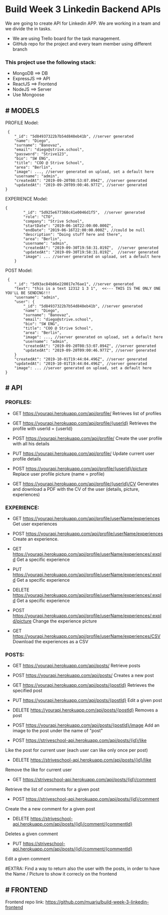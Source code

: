 # Build Week 3 Linkedin Backend APIs
 We are going to create API for Linkedin APP. We are working in a team and we divide the in tasks.

 - We are using Trello board for the task management.
 - GitHub repo for the project and every team member using different branch 

### This project use the following stack:
- MongoDB ==> DB
- ExpressJS ==> API
- ReactJS ==> Frontend
- NodeJS ==> Server
- Use Mongoose

## # MODELS #

PROFILE Model:
```
 {
    "_id": "5d84937322b7b54d848eb41b", //server generated
    "name": "Diego",
    "surname": "Banovaz",
    "email": "diego@strive.school",
    "password": "Strive123",
    "bio": "SW ENG",
    "title": "COO @ Strive School",
    "area": "Berlin",
    "image": ..., //server generated on upload, set a default here
    "username": "admin",
    "createdAt": "2019-09-20T08:53:07.094Z", //server generated
    "updatedAt": "2019-09-20T09:00:46.977Z", //server generated
}
```

EXPERIENCE Model:
```
{
        "_id": "5d925e677360c41e0046d1f5",  //server generated
        "role": "CTO",
        "company": "Strive School",
        "startDate": "2019-06-16T22:00:00.000Z",
        "endDate": "2019-06-16T22:00:00.000Z", //could be null
        "description": "Doing stuff here and there",
        "area": "Berlin",
        "username": "admin",
        "createdAt": "2019-09-30T19:58:31.019Z",  //server generated
        "updatedAt": "2019-09-30T19:58:31.019Z",  //server generated
        "image": ... //server generated on upload, set a default here
    }
```

POST Model:
```
 {
    "_id": "5d93ac84b86e220017e76ae1", //server generated
    "text": "this is a text 12312 1 3 1",  <<--- THIS IS THE ONLY ONE YOU'LL BE SENDING!!!
    "username": "admin",
    "user": {
        "_id": "5d84937322b7b54d848eb41b", //server generated
        "name": "Diego",
        "surname": "Banovaz",
        "email": "diego@strive.school",
        "bio": "SW ENG",
        "title": "COO @ Strive School",
        "area": "Berlin",
        "image": ..., //server generated on upload, set a default here
        "username": "admin",
        "createdAt": "2019-09-20T08:53:07.094Z", //server generated
        "updatedAt": "2019-09-20T09:00:46.977Z", //server generated
    }
    "createdAt": "2019-10-01T19:44:04.496Z", //server generated
    "updatedAt": "2019-10-01T19:44:04.496Z", //server generated
    "image": ... //server generated on upload, set a default here
}
```

##  # API #
### PROFILES:
- GET https://yourapi.herokuapp.com/api/profile/
Retrieves list of profiles

- GET https://yourapi.herokuapp.com/api/profile/{userId}
Retrieves the profile with userId = {userId}

- POST https://yourapi.herokuapp.com/api/profile/
Create the user profile with all his details

- PUT https://yourapi.herokuapp.com/api/profile/
Update current user profile details

- POST https://yourapi.herokuapp.com/api/profile/{userId}/picture
Replace user profile picture (name = profile)

- GET https://yourapi.herokuapp.com/api/profile/{userId}/CV
Generates and download a PDF with the CV of the user (details, picture, experiences)

###  EXPERIENCE:
- GET https://yourapi.herokuapp.com/api/profile/userName/experiences
Get user experiences

- POST https://yourapi.herokuapp.com/api/profile/userName/experiences
Create an experience.

- GET https://yourapi.herokuapp.com/api/profile/userName/experiences/:expId
Get a specific experience

- PUT https://yourapi.herokuapp.com/api/profile/userName/experiences/:expId
Get a specific experience

- DELETE https://yourapi.herokuapp.com/api/profile/userName/experiences/:expId
Get a specific experience

- POST https://yourapi.herokuapp.com/api/profile/userName/experiences/:expId/picture
Change the experience picture

- GET https://yourapi.herokuapp.com/api/profile/userName/experiences/CSV
Download the experiences as a CSV

### POSTS:
 - GET https://yourapi.herokuapp.com/api/posts/
Retrieve posts

- POST https://yourapi.herokuapp.com/api/posts/
Creates a new post

- GET https://yourapi.herokuapp.com/api/posts/{postId}
Retrieves the specified post

- PUT https://yourapi.herokuapp.com/api/posts/{postId}
Edit a given post

- DELETE https://yourapi.herokuapp.com/api/posts/{postId}
Removes a post

- POST https://yourapi.herokuapp.com/api/posts/{postId}/image
Add an image to the post under the name of "post"

- POST https://striveschool-api.herokuapp.com/api/posts/{id}/like

Like the post for current user (each user can like only once per post)

- DELETE https://striveschool-api.herokuapp.com/api/posts/{id}/like

Remove the like for current user

- GET https://striveschool-api.herokuapp.com/api/posts/{id}/comment

Retrieve the list of comments for a given post

- POST https://striveschool-api.herokuapp.com/api/posts/{id}/comment

Create the a new comment for a given post

- DELETE https://striveschool-api.herokuapp.com/api/posts/{id}/comment/{commentId}

Deletes a given comment

- PUT https://striveschool-api.herokuapp.com/api/posts/{id}/comment/{commentId}

Edit a given comment


#EXTRA: Find a way to return also the user with the posts, in order to have the Name / Picture to show it correcly on the frontend

## # FRONTEND #
Frontend repo link: https://github.com/muarju/build-week-3-linkedin-frontend





